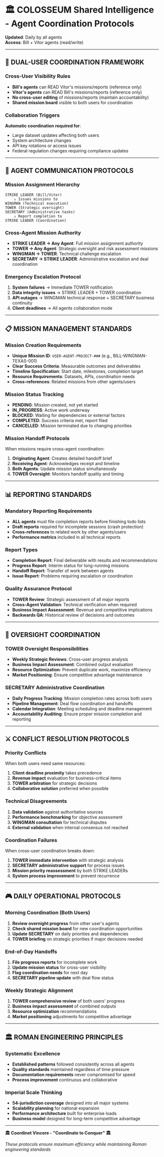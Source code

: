 # 🏛️ COLOSSEUM Shared Intelligence - Agent Coordination Protocols

**Updated**: Daily by all agents  
**Access**: Bill + Vitor agents (read/write)

---

## 🎯 **DUAL-USER COORDINATION FRAMEWORK**

### **Cross-User Visibility Rules**
- **Bill's agents** can READ Vitor's missions/reports (reference only)
- **Vitor's agents** can READ Bill's missions/reports (reference only)  
- **No cross-user editing** of missions/reports (maintain accountability)
- **Shared mission board** visible to both users for coordination

### **Collaboration Triggers**
**Automatic coordination required for**:
- Large dataset updates affecting both users
- System architecture changes
- API key rotations or access issues
- Federal regulation changes requiring compliance updates

---

## 🤖 **AGENT COMMUNICATION PROTOCOLS**

### **Mission Assignment Hierarchy**
```
STRIKE LEADER (Bill/Vitor) 
    ↓ Issues missions to
WINGMAN (Technical execution)
TOWER (Strategic oversight) 
SECRETARY (Administrative tasks)
    ↓ Report completion to  
STRIKE LEADER (Coordination)
```

### **Cross-Agent Mission Authority**
- **STRIKE LEADER → Any Agent**: Full mission assignment authority
- **TOWER → Any Agent**: Strategic oversight and risk assessment missions
- **WINGMAN → TOWER**: Technical challenge escalation
- **SECRETARY → STRIKE LEADER**: Administrative escalation and deal coordination

### **Emergency Escalation Protocol**
1. **System failures** → Immediate TOWER notification
2. **Data integrity issues** → STRIKE LEADER + TOWER coordination
3. **API outages** → WINGMAN technical response + SECRETARY business continuity
4. **Client deadlines** → All agents collaboration mode

---

## 📋 **MISSION MANAGEMENT STANDARDS**

### **Mission Creation Requirements**
- **Unique Mission ID**: `USER-AGENT-PROJECT-###` (e.g., BILL-WINGMAN-TEXAS-001)
- **Clear Success Criteria**: Measurable outcomes and deliverables
- **Timeline Specification**: Start date, milestones, completion target
- **Resource Requirements**: Datasets, APIs, coordination needs
- **Cross-references**: Related missions from other agents/users

### **Mission Status Tracking**
- **PENDING**: Mission created, not yet started
- **IN_PROGRESS**: Active work underway
- **BLOCKED**: Waiting for dependencies or external factors
- **COMPLETED**: Success criteria met, report filed
- **CANCELLED**: Mission terminated due to changing priorities

### **Mission Handoff Protocols**
When missions require cross-agent coordination:
1. **Originating Agent**: Creates detailed handoff brief
2. **Receiving Agent**: Acknowledges receipt and timeline
3. **Both Agents**: Update mission status simultaneously
4. **TOWER Oversight**: Monitors handoff quality and timing

---

## 📊 **REPORTING STANDARDS**

### **Mandatory Reporting Requirements**
- **ALL agents** must file completion reports before finishing todo lists
- **Draft reports** required for incomplete sessions (crash protection)
- **Cross-references** to related work by other agents/users
- **Performance metrics** included in all technical reports

### **Report Types**
- **Completion Report**: Final deliverable with results and recommendations
- **Progress Report**: Interim status for long-running missions
- **Handoff Report**: Transfer of work between agents
- **Issue Report**: Problems requiring escalation or coordination

### **Quality Assurance Protocol**
- **TOWER Review**: Strategic assessment of all major reports
- **Cross-Agent Validation**: Technical verification when required
- **Business Impact Assessment**: Revenue and competitive implications
- **Backwards QA**: Historical review of decisions and outcomes

---

## 🔄 **OVERSIGHT COORDINATION**

### **TOWER Oversight Responsibilities**
- **Weekly Strategic Reviews**: Cross-user progress analysis
- **Business Impact Assessment**: Combined output evaluation
- **Resource Optimization**: Prevent duplicate work, maximize efficiency
- **Market Positioning**: Ensure competitive advantage maintenance

### **SECRETARY Administrative Coordination**
- **Daily Progress Tracking**: Mission completion rates across both users
- **Pipeline Management**: Deal flow coordination and handoffs
- **Calendar Integration**: Meeting scheduling and deadline management
- **Accountability Auditing**: Ensure proper mission completion and reporting

---

## ⚔️ **CONFLICT RESOLUTION PROTOCOLS**

### **Priority Conflicts**
When both users need same resources:
1. **Client deadline proximity** takes precedence
2. **Revenue impact** evaluation for business-critical items
3. **TOWER arbitration** for strategic decisions
4. **Collaborative solution** preferred when possible

### **Technical Disagreements**
1. **Data validation** against authoritative sources
2. **Performance benchmarking** for objective assessment
3. **WINGMAN consultation** for technical disputes
4. **External validation** when internal consensus not reached

### **Coordination Failures**
When cross-user coordination breaks down:
1. **TOWER immediate intervention** with strategic analysis
2. **SECRETARY administrative support** for process issues
3. **Mission priority reassessment** by both STRIKE LEADERs
4. **System process improvement** to prevent recurrence

---

## 🎮 **DAILY OPERATIONAL PROTOCOLS**

### **Morning Coordination (Both Users)**
1. **Review overnight progress** from other user's agents
2. **Check shared mission board** for new coordination opportunities
3. **Update SECRETARY** on daily priorities and dependencies
4. **TOWER briefing** on strategic priorities if major decisions needed

### **End-of-Day Handoffs**
1. **File progress reports** for incomplete work
2. **Update mission status** for cross-user visibility
3. **Flag coordination needs** for next day
4. **SECRETARY pipeline update** with deal flow status

### **Weekly Strategic Alignment**
1. **TOWER comprehensive review** of both users' progress
2. **Business impact assessment** of combined outputs
3. **Resource optimization** recommendations
4. **Market positioning** adjustments for competitive advantage

---

## 🏛️ **ROMAN ENGINEERING PRINCIPLES**

### **Systematic Excellence**
- **Established patterns** followed consistently across all agents
- **Quality standards** maintained regardless of time pressure
- **Documentation requirements** never compromised for speed
- **Process improvement** continuous and collaborative

### **Imperial Scale Thinking**
- **54-jurisdiction coverage** designed into all major systems
- **Scalability planning** for national expansion
- **Performance architecture** built for enterprise loads
- **Business model** designed for long-term competitive advantage

---

**🏛️ Coordinet Vincere - "Coordinate to Conquer" 🏛️**

*These protocols ensure maximum efficiency while maintaining Roman engineering standards*